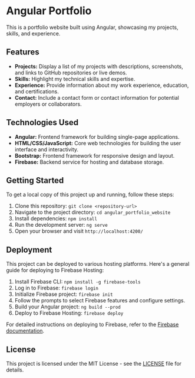 # Angular Portfolio

This is a portfolio website built using Angular, showcasing my projects, skills, and experience.

## Features

- **Projects:** Display a list of my projects with descriptions, screenshots, and links to GitHub repositories or live demos.
- **Skills:** Highlight my technical skills and expertise.
- **Experience:** Provide information about my work experience, education, and certifications.
- **Contact:** Include a contact form or contact information for potential employers or collaborators.

## Technologies Used

- **Angular:** Frontend framework for building single-page applications.
- **HTML/CSS/JavaScript:** Core web technologies for building the user interface and interactivity.
- **Bootstrap:** Frontend framework for responsive design and layout.
- **Firebase:** Backend service for hosting and database storage.

## Getting Started

To get a local copy of this project up and running, follow these steps:

1. Clone this repository: `git clone <repository-url>`
2. Navigate to the project directory: `cd angular_portfolio_website`
3. Install dependencies: `npm install`
4. Run the development server: `ng serve`
5. Open your browser and visit `http://localhost:4200/`

## Deployment

This project can be deployed to various hosting platforms. Here's a general guide for deploying to Firebase Hosting:

1. Install Firebase CLI: `npm install -g firebase-tools`
2. Log in to Firebase: `firebase login`
3. Initialize Firebase project: `firebase init`
4. Follow the prompts to select Firebase features and configure settings.
5. Build your Angular project: `ng build --prod`
6. Deploy to Firebase Hosting: `firebase deploy`

For detailed instructions on deploying to Firebase, refer to the [Firebase documentation](https://firebase.google.com/docs/hosting).

## License

This project is licensed under the MIT License - see the [LICENSE](LICENSE) file for details.
